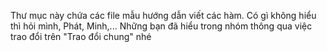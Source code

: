 Thư mục này chứa các file mẫu hướng dẫn viết các hàm. 
Có gì không hiểu thì hỏi mình, Phát, Minh,... Những bạn đã hiểu trong nhóm thông qua việc trao đổi trên "Trao đổi chung" nhé